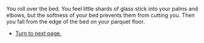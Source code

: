 You roll over the bed. You feel little shards of glass stick into your palms and elbows, but the softness of your bed prevents them from cutting you. Then you fall from the edge of the bed on your parquet floor.

* [Turn to next page.](BedroomPhone.html)